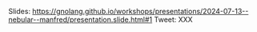 Slides: https://gnolang.github.io/workshops/presentations/2024-07-13--nebular--manfred/presentation.slide.html#1
Tweet: XXX
